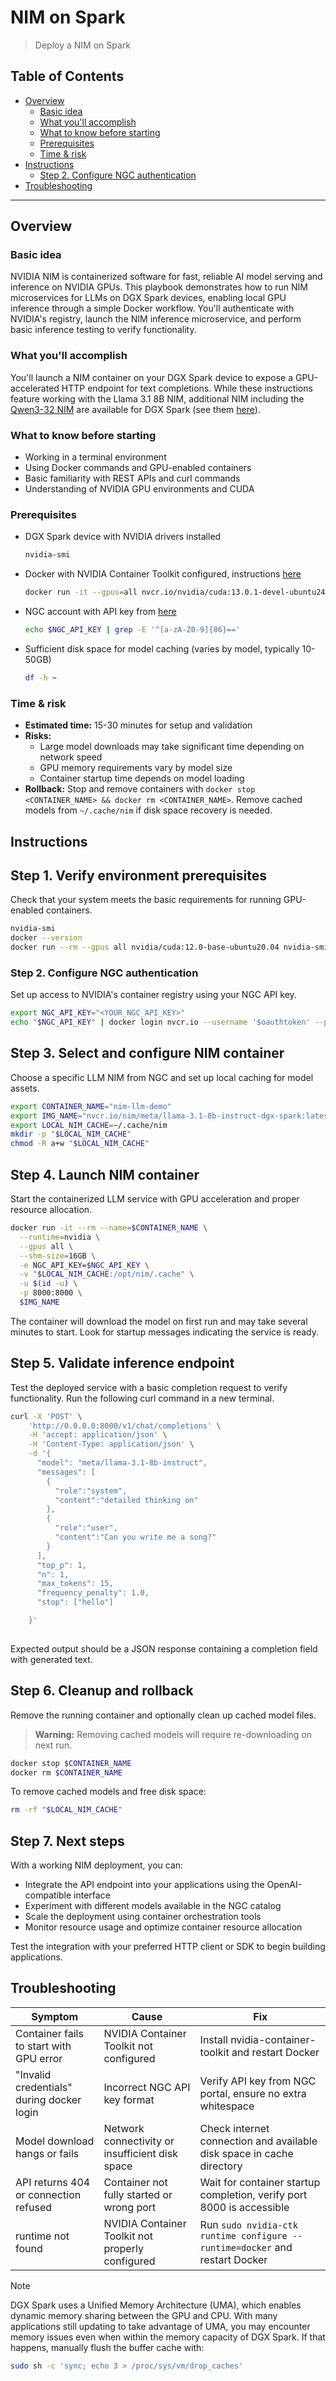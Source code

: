# NIM on Spark

> Deploy a NIM on Spark

## Table of Contents

- [Overview](#overview)
  - [Basic idea](#basic-idea)
  - [What you'll accomplish](#what-youll-accomplish)
  - [What to know before starting](#what-to-know-before-starting)
  - [Prerequisites](#prerequisites)
  - [Time & risk](#time-risk)
- [Instructions](#instructions)
  - [Step 2. Configure NGC authentication](#step-2-configure-ngc-authentication)
- [Troubleshooting](#troubleshooting)

---

## Overview

### Basic idea

NVIDIA NIM is containerized software for fast, reliable AI model serving and inference on NVIDIA GPUs. This playbook demonstrates how to run NIM microservices for LLMs on DGX Spark devices, enabling local GPU inference through a simple Docker workflow. You'll authenticate with NVIDIA's registry, launch the NIM inference microservice, and perform basic inference testing to verify functionality.

### What you'll accomplish

You'll launch a NIM container on your DGX Spark device to expose a GPU-accelerated HTTP endpoint for text completions. While these instructions feature working with the Llama 3.1 8B NIM, additional NIM including the [Qwen3-32 NIM](https://catalog.ngc.nvidia.com/orgs/nim/teams/qwen/containers/qwen3-32b-dgx-spark) are available for DGX Spark (see them [here](https://docs.nvidia.com/nim/large-language-models/1.14.0/release-notes.html#new-language-models%20)).

### What to know before starting

- Working in a terminal environment
- Using Docker commands and GPU-enabled containers
- Basic familiarity with REST APIs and curl commands
- Understanding of NVIDIA GPU environments and CUDA

### Prerequisites

- DGX Spark device with NVIDIA drivers installed
  ```bash
  nvidia-smi
  ```
- Docker with NVIDIA Container Toolkit configured, instructions [here](https://docs.nvidia.com/dgx/dgx-spark/nvidia-container-runtime-for-docker.html)
  ```bash
  docker run -it --gpus=all nvcr.io/nvidia/cuda:13.0.1-devel-ubuntu24.04 nvidia-smi
  ```
- NGC account with API key from [here](https://ngc.nvidia.com/setup/api-key)
  ```bash
  echo $NGC_API_KEY | grep -E '^[a-zA-Z0-9]{86}=='
  ```
- Sufficient disk space for model caching (varies by model, typically 10-50GB)
  ```bash
  df -h ~
  ```


### Time & risk

* **Estimated time:** 15-30 minutes for setup and validation
* **Risks:**
  * Large model downloads may take significant time depending on network speed
  * GPU memory requirements vary by model size
  * Container startup time depends on model loading
* **Rollback:** Stop and remove containers with `docker stop <CONTAINER_NAME> && docker rm <CONTAINER_NAME>`. Remove cached models from `~/.cache/nim` if disk space recovery is needed.

## Instructions

## Step 1. Verify environment prerequisites

Check that your system meets the basic requirements for running GPU-enabled containers.

```bash
nvidia-smi
docker --version
docker run --rm --gpus all nvidia/cuda:12.0-base-ubuntu20.04 nvidia-smi
```

### Step 2. Configure NGC authentication

Set up access to NVIDIA's container registry using your NGC API key.

```bash
export NGC_API_KEY="<YOUR_NGC_API_KEY>"
echo "$NGC_API_KEY" | docker login nvcr.io --username '$oauthtoken' --password-stdin
```

## Step 3. Select and configure NIM container

Choose a specific LLM NIM from NGC and set up local caching for model assets.

```bash
export CONTAINER_NAME="nim-llm-demo"
export IMG_NAME="nvcr.io/nim/meta/llama-3.1-8b-instruct-dgx-spark:latest"
export LOCAL_NIM_CACHE=~/.cache/nim
mkdir -p "$LOCAL_NIM_CACHE"
chmod -R a+w "$LOCAL_NIM_CACHE"
```

## Step 4. Launch NIM container

Start the containerized LLM service with GPU acceleration and proper resource allocation.

```bash
docker run -it --rm --name=$CONTAINER_NAME \
  --runtime=nvidia \
  --gpus all \
  --shm-size=16GB \
  -e NGC_API_KEY=$NGC_API_KEY \
  -v "$LOCAL_NIM_CACHE:/opt/nim/.cache" \
  -u $(id -u) \
  -p 8000:8000 \
  $IMG_NAME
```

The container will download the model on first run and may take several minutes to start. Look for
startup messages indicating the service is ready.

## Step 5. Validate inference endpoint

Test the deployed service with a basic completion request to verify functionality. Run the following curl command in a new terminal.


```bash
curl -X 'POST' \
    'http://0.0.0.0:8000/v1/chat/completions' \
    -H 'accept: application/json' \
    -H 'Content-Type: application/json' \
    -d '{
      "model": "meta/llama-3.1-8b-instruct",
      "messages": [
        {
          "role":"system",
          "content":"detailed thinking on"
        },
        {
          "role":"user",
          "content":"Can you write me a song?"
        }
      ],
      "top_p": 1,
      "n": 1,
      "max_tokens": 15,
      "frequency_penalty": 1.0,
      "stop": ["hello"]

    }'
    
```

Expected output should be a JSON response containing a completion field with generated text.

## Step 6. Cleanup and rollback

Remove the running container and optionally clean up cached model files.

> **Warning:** Removing cached models will require re-downloading on next run.

```bash
docker stop $CONTAINER_NAME
docker rm $CONTAINER_NAME
```

To remove cached models and free disk space:
```bash
rm -rf "$LOCAL_NIM_CACHE"
```

## Step 7. Next steps

With a working NIM deployment, you can:

- Integrate the API endpoint into your applications using the OpenAI-compatible interface
- Experiment with different models available in the NGC catalog
- Scale the deployment using container orchestration tools
- Monitor resource usage and optimize container resource allocation

Test the integration with your preferred HTTP client or SDK to begin building applications.

## Troubleshooting

| Symptom | Cause | Fix |
|---------|--------|-----|
| Container fails to start with GPU error | NVIDIA Container Toolkit not configured | Install nvidia-container-toolkit and restart Docker |
| "Invalid credentials" during docker login | Incorrect NGC API key format | Verify API key from NGC portal, ensure no extra whitespace |
| Model download hangs or fails | Network connectivity or insufficient disk space | Check internet connection and available disk space in cache directory |
| API returns 404 or connection refused | Container not fully started or wrong port | Wait for container startup completion, verify port 8000 is accessible |
| runtime not found | NVIDIA Container Toolkit not properly configured | Run `sudo nvidia-ctk runtime configure --runtime=docker` and restart Docker |

> [!NOTE]
> DGX Spark uses a Unified Memory Architecture (UMA), which enables dynamic memory sharing between the GPU and CPU. 
> With many applications still updating to take advantage of UMA, you may encounter memory issues even when within 
> the memory capacity of DGX Spark. If that happens, manually flush the buffer cache with:
```bash
sudo sh -c 'sync; echo 3 > /proc/sys/vm/drop_caches'
```
